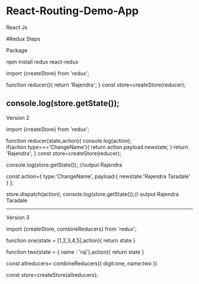 # React-Routing-Demo-App
React Js

#Redux Steps

Package

npm install redux react-redux

import {createStore}  from 'redux';

function reducer(){
    return 'Rajendra';
}
const store=createStore(reducer);

console.log(store.getState());
-------------------------------------------------------------------
Version 2

import {createStore}  from 'redux';

function reducer(state,action){
    console.log(action);
    if(action.type==='ChangeName'){
         return action.payload.newstate; 
    }
    return 'Rajendra';
}
const store=createStore(reducer);

console.log(store.getState()); //output Rajendra

const action={
    type:'ChangeName',
    payload:{
        newstate:'Rajendra Taradale'
    }
};

store.dispatch(action);
console.log(store.getState());// output Rajendra Taradale

--------------------------------------------
Version 3

import {createStore, combineReducers}  from 'redux';

function one(state = [1,2,3,4,5],action){
    return state
}

function two(state = { name : 'raj'},action){
    return state
}

const allreducers= combineReducers({
    digit:one,
    name:two
})

const store=createStore(allreducers);
